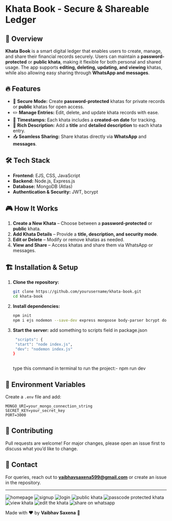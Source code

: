 # Khata Book - Secure & Shareable Ledger

## 🚀 Overview

**Khata Book** is a smart digital ledger that enables users to create, manage, and share their financial records securely. Users can maintain a **password-protected** or **public khata**, making it flexible for both personal and shared usage. The app supports **editing, deleting, updating, and viewing** khatas, while also allowing easy sharing through **WhatsApp and messages**.


## 🔥 Features

- 🔐 **Secure Mode:** Create **password-protected** khatas for private records or **public** khatas for open access.
- ✏️ **Manage Entries:** Edit, delete, and update khata records with ease.
- 📅 **Timestamps:** Each khata includes a **created-on date** for tracking.
- 📜 **Rich Description:** Add a **title** and **detailed description** to each khata entry.
- 📤 **Seamless Sharing:** Share khatas directly via **WhatsApp** and **messages**.

## 🛠️ Tech Stack

- **Frontend:** EJS, CSS, JavaScript
- **Backend:** Node.js, Express.js
- **Database:** MongoDB (Atlas)
- **Authentication & Security:** JWT, bcrypt

## 🎮 How It Works

1. **Create a New Khata** – Choose between a **password-protected** or **public** khata.
2. **Add Khata Details** – Provide a **title, description, and security mode**.
3. **Edit or Delete** – Modify or remove khatas as needed.
4. **View and Share** – Access khatas and share them via WhatsApp or messages.


## 🏗️ Installation & Setup

1. **Clone the repository:**
   ```sh
   git clone https://github.com/yourusername/khata-book.git
   cd khata-book
   ```
2. **Install dependencies:**
   ```sh
   npm init
   npm i ejs nodemon --save-dev express mongoose body-parser bcrypt dotenv
   ```
3. **Start the server:**
   add something to scripts field in package.json
   ```sh
    "scripts": {
    "start": "node index.js",
    "dev": "nodemon index.js"
   }
  
   ```
   type this command in terminal to run the project:-
   npm run dev

## 🔐 Environment Variables

Create a `.env` file and add:

```
MONGO_URI=your_mongo_connection_string
SECRET_KEY=your_secret_key
PORT=3000
```

## 🤝 Contributing

Pull requests are welcome! For major changes, please open an issue first to discuss what you’d like to change.

## 📩 Contact

For queries, reach out to [**vaibhavsaxena599@gmail.com**](mailto:vaibhavsaxena599@gmail.com) or create an issue in the repository.

---

![homepage](https://github.com/user-attachments/assets/341a1ad3-0ce8-4653-8243-542732b78d4c)
![signup](https://github.com/user-attachments/assets/6283776b-0f93-4658-83a1-f94e69e6cdff)
![login](https://github.com/user-attachments/assets/7ab6fd76-263a-48b2-8187-770cdda4c3b0)
![public khata](https://github.com/user-attachments/assets/e8a514e5-9e91-4c8b-aee0-d2c2009c065b)
![passcode protected khata](https://github.com/user-attachments/assets/88da2dfe-f548-4304-8571-ade9769958d6)
![view khata](https://github.com/user-attachments/assets/0c01d945-3931-42bf-8893-7692c19f5bdd)
![edit the khata](https://github.com/user-attachments/assets/75394e20-f71f-4a6c-a409-0c53d60a6f6f)
![share on whatsapp](https://github.com/user-attachments/assets/066b6ecb-ab71-49d8-8f54-7e01867931cd)



Made with ❤️ by **Vaibhav Saxena** 🚀
